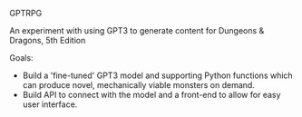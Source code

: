 GPTRPG

An experiment with using GPT3 to generate content for Dungeons & Dragons, 5th Edition

Goals:
- Build a 'fine-tuned' GPT3 model and supporting Python functions which can produce novel, mechanically viable monsters on demand.
- Build API to connect with the model and a front-end to allow for easy user interface.
